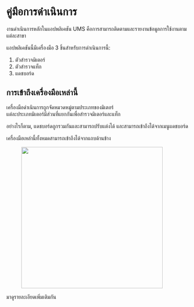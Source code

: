 # คู่มือการดำเนินการ

งานดำเนินการหลักในแอปพลิเคชัน UMS คือการสามารถติดตามและรายงานข้อมูลการใช้งานตามแต่ละสาขา

แอปพลิเคชันนี้มีเครื่องมือ 3 ชิ้นสำหรับการดำเนินการนี้:

1. ตัวสำรวจมิเตอร์
2. ตัวสำรวจแท็ก
3. แดชบอร์ด

## การเข้าถึงเครื่องมือเหล่านี้

เครื่องมือดำเนินการถูกจัดหมวดหมู่ตามประเภทของมิเตอร์\
แต่ละประเภทมิเตอร์มีส่วนที่แยกกันเพื่อสำรวจมิเตอร์และแท็ก

อย่างไรก็ตาม, แดชบอร์ดถูกรวมกันและสามารถปรับแต่งได้ และสามารถเข้าถึงได้จากเมนูแดชบอร์ด

เครื่องมือเหล่านี้ทั้งหมดสามารถเข้าถึงได้จากแถบด้านข้าง

<figure><img src="../.gitbook/assets/image (14).png" alt="" width="375"><figcaption></figcaption></figure>

มาดูรายละเอียดเพิ่มเติมกัน
